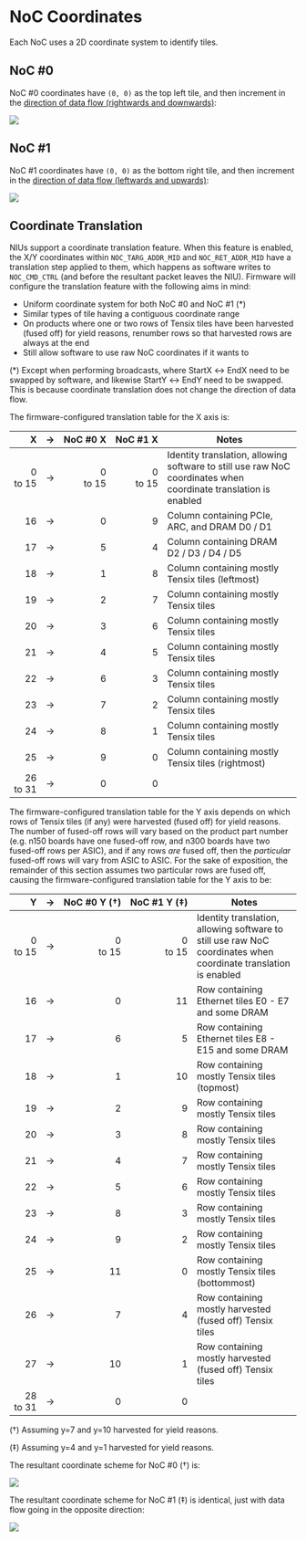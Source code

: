 # NoC Coordinates

Each NoC uses a 2D coordinate system to identify tiles.

## NoC #0

NoC #0 coordinates have `(0, 0)` as the top left tile, and then increment in the [direction of data flow (rightwards and downwards)](RoutingPaths.md):

![](../../Diagrams/Out/NoC_0_Coords.svg)

## NoC #1

NoC #1 coordinates have `(0, 0)` as the bottom right tile, and then increment in the [direction of data flow (leftwards and upwards)](RoutingPaths.md):

![](../../Diagrams/Out/NoC_1_Coords.svg)

## Coordinate Translation

NIUs support a coordinate translation feature. When this feature is enabled, the X/Y coordinates within `NOC_TARG_ADDR_MID` and `NOC_RET_ADDR_MID` have a translation step applied to them, which happens as software writes to `NOC_CMD_CTRL` (and before the resultant packet leaves the NIU). Firmware will configure the translation feature with the following aims in mind:
* Uniform coordinate system for both NoC #0 and NoC #1 (*)
* Similar types of tile having a contiguous coordinate range
* On products where one or two rows of Tensix tiles have been harvested (fused off) for yield reasons, renumber rows so that harvested rows are always at the end
* Still allow software to use raw NoC coordinates if it wants to

(*) Except when performing broadcasts, where StartX ↔ EndX need to be swapped by software, and likewise StartY ↔ EndY need to be swapped. This is because coordinate translation does not change the direction of data flow.

The firmware-configured translation table for the X axis is:

|X|→|NoC&nbsp;#0&nbsp;X|NoC&nbsp;#1&nbsp;X|Notes|
|--:|--|--:|--:|---|
|0<br/>to&nbsp;15|→|0<br/>to&nbsp;15|0<br/>to&nbsp;15|Identity translation, allowing software to still use raw NoC coordinates when coordinate translation is enabled|
|16|→|0|9|Column containing PCIe, ARC, and DRAM D0 / D1|
|17|→|5|4|Column containing DRAM D2 / D3 / D4 / D5|
|18|→|1|8|Column containing mostly Tensix tiles (leftmost)|
|19|→|2|7|Column containing mostly Tensix tiles|
|20|→|3|6|Column containing mostly Tensix tiles|
|21|→|4|5|Column containing mostly Tensix tiles|
|22|→|6|3|Column containing mostly Tensix tiles|
|23|→|7|2|Column containing mostly Tensix tiles|
|24|→|8|1|Column containing mostly Tensix tiles|
|25|→|9|0|Column containing mostly Tensix tiles (rightmost)|
|26<br/>to&nbsp;31|→|0|0|

The firmware-configured translation table for the Y axis depends on which rows of Tensix tiles (if any) were harvested (fused off) for yield reasons. The number of fused-off rows will vary based on the product part number (e.g. n150 boards have one fused-off row, and n300 boards have two fused-off rows per ASIC), and if any rows _are_ fused off, then the _particular_ fused-off rows will vary from ASIC to ASIC. For the sake of exposition, the remainder of this section assumes two particular rows are fused off, causing the firmware-configured translation table for the Y axis to be:

|Y|→|NoC&nbsp;#0&nbsp;Y&nbsp;(†)|NoC&nbsp;#1&nbsp;Y&nbsp;(‡)|Notes|
|--:|---|--:|--:|---|
|0<br/>to&nbsp;15|→|0<br/>to&nbsp;15|0<br/>to&nbsp;15|Identity translation, allowing software to still use raw NoC coordinates when coordinate translation is enabled|
|16|→|0|11|Row containing Ethernet tiles E0 - E7 and some DRAM|
|17|→|6|5|Row containing Ethernet tiles E8 - E15 and some DRAM|
|18|→|1|10|Row containing mostly Tensix tiles (topmost)|
|19|→|2|9|Row containing mostly Tensix tiles|
|20|→|3|8|Row containing mostly Tensix tiles|
|21|→|4|7|Row containing mostly Tensix tiles|
|22|→|5|6|Row containing mostly Tensix tiles|
|23|→|8|3|Row containing mostly Tensix tiles|
|24|→|9|2|Row containing mostly Tensix tiles|
|25|→|11|0|Row containing mostly Tensix tiles (bottommost)|
|26|→|7|4|Row containing mostly harvested (fused off) Tensix tiles|
|27|→|10|1|Row containing mostly harvested (fused off) Tensix tiles|
|28<br/>to&nbsp;31|→|0|0|

(†) Assuming y=7 and y=10 harvested for yield reasons.

(‡) Assuming y=4 and y=1 harvested for yield reasons.

The resultant coordinate scheme for NoC #0 (†) is:

![](../../Diagrams/Out/NoC_0_TranslationCoords.svg)

The resultant coordinate scheme for NoC #1 (‡) is identical, just with data flow going in the opposite direction:

![](../../Diagrams/Out/NoC_1_TranslationCoords.svg)
